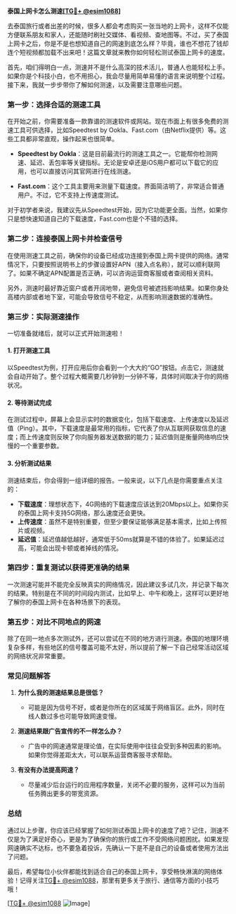 **泰国上网卡怎么测速[[TG💪+ @esim1088](https://t.me/s/esim1088)]**

去泰国旅行或者出差的时候，很多人都会考虑购买一张当地的上网卡，这样不仅能方便联系朋友和家人，还能随时刷社交媒体、看视频、查地图等。不过，买了泰国上网卡之后，你是不是也想知道自己的网速到底怎么样？毕竟，谁也不想花了钱却连个短视频都加载不出来吧！这篇文章就来教你如何轻松测试泰国上网卡的速度。

首先，咱们得明白一点，测速并不是什么高深的技术活儿，普通人也能轻松上手。如果你是个科技小白，也不用担心，我会尽量用简单易懂的语言来说明整个过程。接下来，我就一步步带你了解如何测速，以及需要注意哪些问题。

### **第一步：选择合适的测速工具**
在开始之前，你需要准备一款靠谱的测速软件或网站。现在市面上有很多免费的测速工具可供选择，比如Speedtest by Ookla、Fast.com（由Netflix提供）等。这些工具都非常直观，操作起来也很简单。

- **Speedtest by Ookla**：这是目前最流行的测速工具之一。它能帮你检测网速、延迟、丢包率等关键指标。无论是安卓还是iOS用户都可以下载它的应用，也可以直接访问其官网进行在线测速。
  
- **Fast.com**：这个工具主要用来测量下载速度。界面简洁明了，非常适合普通用户。不过，它不支持上传速度测试。

对于初学者来说，我建议先从Speedtest开始，因为它功能更全面。当然，如果你只是想快速知道自己的下载速度，Fast.com也是个不错的选择。

### **第二步：连接泰国上网卡并检查信号**
在使用测速工具之前，确保你的设备已经成功连接到泰国上网卡提供的网络。通常情况下，只要按照说明书上的步骤设置好APN（接入点名称），就可以顺利联网了。如果不确定APN配置是否正确，可以咨询运营商客服或者查阅相关资料。

另外，测速时最好靠近窗户或者开阔地带，避免信号被遮挡影响结果。如果你身处高楼内部或者地下室，可能会导致信号不稳定，从而影响测速数据的准确性。

### **第三步：实际测速操作**
一切准备就绪后，就可以正式开始测速啦！

#### **1. 打开测速工具**
以Speedtest为例，打开应用后你会看到一个大大的“GO”按钮。点击它，测速就会自动开始了。整个过程大概需要几秒钟到一分钟不等，具体时间取决于你的网络状况。

#### **2. 等待测试完成**
在测试过程中，屏幕上会显示实时的数据变化，包括下载速度、上传速度以及延迟值（Ping）。其中，下载速度是最常用的指标，它代表了你从互联网获取信息的速度；而上传速度则反映了你向服务器发送数据的能力；延迟值则是衡量网络响应快慢的一个重要参数。

#### **3. 分析测试结果**
测速结束后，你会得到一组详细的报告。一般来说，以下几点是你需要重点关注的：

- **下载速度**：理想状态下，4G网络的下载速度应该达到20Mbps以上。如果你买的泰国上网卡支持5G网络，那么速度还会更快。
- **上传速度**：虽然不是特别重要，但至少要保证能够满足基本需求，比如上传照片或视频。
- **延迟值**：延迟值越低越好，通常低于50ms就算是不错的体验了。如果延迟过高，可能会出现卡顿或者掉线的情况。

### **第四步：重复测试以获得更准确的结果**
一次测速可能并不能完全反映真实的网络情况，因此建议多试几次，并记录下每次的结果。特别是在不同的时间段内测试，比如早上、中午和晚上，这样可以更好地了解你的泰国上网卡在各种场景下的表现。

### **第五步：对比不同地点的网速**
除了在同一地点多次测试外，还可以尝试在不同的地方进行测速。泰国的地理环境复杂多样，有些地区的信号覆盖可能不太好，所以提前了解一下自己经常活动区域的网络状况非常重要。

### **常见问题解答**
1. **为什么我的测速结果总是很低？**
   - 可能是因为信号不好，或者是你所在的区域属于网络盲区。此外，同时在线人数过多也可能导致网速变慢。
   
2. **测速结果跟广告宣传的不一样怎么办？**
   - 广告中的网速通常是理论值，在实际使用中往往会受到多种因素的影响。如果你觉得差距太大，可以联系运营商客服寻求帮助。

3. **有没有办法提高网速？**
   - 尽量减少后台运行的应用程序数量，关闭不必要的服务，这样可以为当前任务腾出更多的带宽资源。

### **总结**
通过以上步骤，你应该已经掌握了如何测试泰国上网卡的速度了吧？记住，测速不仅是为了满足好奇心，更是为了确保你的旅行或工作不受网络问题困扰。如果发现网速确实不达标，也不要急着投诉，先确认一下是不是自己的设备或者使用方法出了问题。

最后，希望每位小伙伴都能找到适合自己的泰国上网卡，享受畅快淋漓的网络体验！记得关注[TG💪+ @esim1088](https://t.me/s/esim1088)，那里有更多关于旅行、通信等方面的小技巧哦！

[[TG💪+ @esim1088](https://t.me/s/esim1088) ![Image](https://i.postimg.cc/4NQfJmqS/Snipaste-2025-05-13-00-14-12.png)]